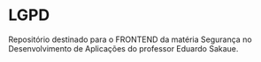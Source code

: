 # LGPD
Repositório destinado para o FRONTEND da matéria Segurança no Desenvolvimento de Aplicações do professor Eduardo Sakaue.
